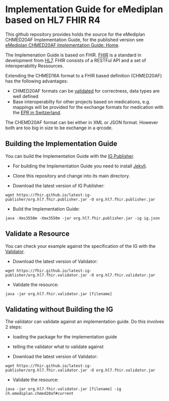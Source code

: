 # Implementation Guide for eMediplan based on HL7 FHIR R4

This github repository provides holds the source for the eMediplan CHMED20AF Implementation Guide, for the published version see 
[eMediplan CHMED20AF Implementation Guide: Home](http://chmed20af.emediplan.ch/).

The Implemenation Guide is based on FHIR. [FHIR](http://www.hl7.org/fhir) is a standard in development from [HL7](http://www.hl7.org/). FHIR consists of a RESTFul API and a set of interoperability Ressources. 

Extending the CHMED16A format to a FHIR based definition (CHMED20AF) has the following advantages:
* CHMED20AF formats can be [validated](http://build.fhir.org/validation.html) for correctness, data types are well defined 
* Base interoperabilty for other projects based on medications, e.g. mappings will be provided for the exchange formats for medication with the [EPR in Switzerland](http://e-health-wiki.ch/index.php/Ehscda:CDA-CH-EMED_(specification)).

The CHEMD20AF format can bei either in XML or JSON format. However both are too big in size to be exchange in a qrcode. 


## Building the Implementation Guide

You can build the Implementation Guide with the [IG Publisher](https://confluence.hl7.org/display/FHIR/IG+Publisher+Documentation).

- For building the Implementation Guide you need to install [Jekyll](https://confluence.hl7.org/display/FHIR/IG+Publisher+Documentation#IGPublisherDocumentation-Jekyll).

- Clone this repository and change into its main directory.
- Download the latest version of IG Publisher:
```
wget https://fhir.github.io/latest-ig-publisher/org.hl7.fhir.publisher.jar -O org.hl7.fhir.publisher.jar
```
- Build the Implementation Guide:
```
java -Xms3550m -Xmx3550m -jar org.hl7.fhir.publisher.jar -ig ig.json
```

## Validate a Resource

You can check your example against the specification of the IG with the [Validator](https://confluence.hl7.org/display/FHIR/Using+the+FHIR+Validator).

- Download the latest version of Validator: 
```
wget https://fhir.github.io/latest-ig-publisher/org.hl7.fhir.validator.jar -O org.hl7.fhir.validator.jar
```
- Validate the resource: 
```
java -jar org.hl7.fhir.validator.jar [filename]
 ```


## Validating without Building the IG

The validator can validate against an implementation guide. Do this involves 2 steps:
- loading the package for the implementation guide
- telling the validator what to validate against

- Download the latest version of Validator: 
```
wget https://fhir.github.io/latest-ig-publisher/org.hl7.fhir.validator.jar -O org.hl7.fhir.validator.jar
```
- Validate the resource:
```
java -jar org.hl7.fhir.validator.jar [filename] -ig ch.emediplan.chmed20af#current
```
